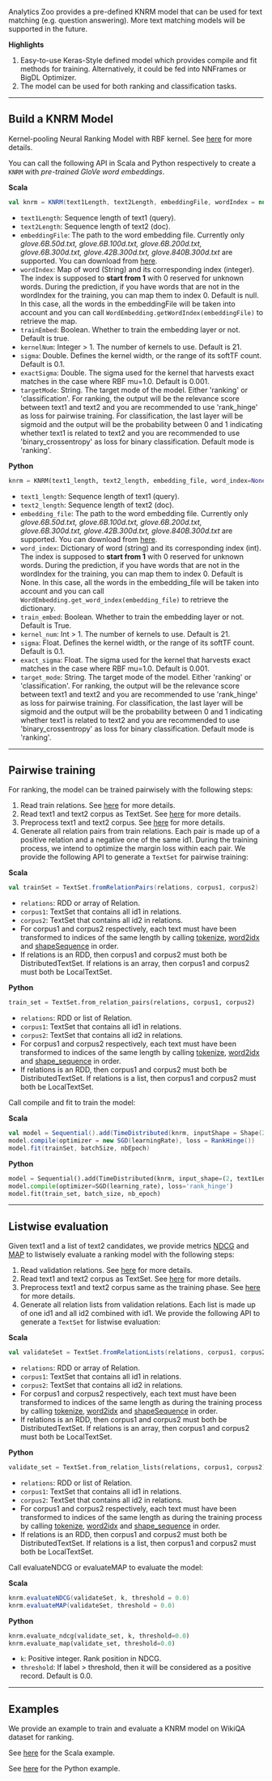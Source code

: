 Analytics Zoo provides a pre-defined KNRM model that can be used for text matching (e.g. question answering).
More text matching models will be supported in the future.

**Highlights**

1. Easy-to-use Keras-Style defined model which provides compile and fit methods for training. Alternatively, it could be fed into NNFrames or BigDL Optimizer.
2. The model can be used for both ranking and classification tasks.

---
## **Build a KNRM Model**
Kernel-pooling Neural Ranking Model with RBF kernel. See [here](https://arxiv.org/abs/1706.06613) for more details.

You can call the following API in Scala and Python respectively to create a `KNRM` with *pre-trained GloVe word embeddings*.

**Scala**
```scala
val knrm = KNRM(text1Length, text2Length, embeddingFile, wordIndex = null, trainEmbed = true, kernelNum = 21, sigma = 0.1, exactSigma = 0.001, targetMode = "ranking")
```

* `text1Length`: Sequence length of text1 (query).
* `text2Length`: Sequence length of text2 (doc).
* `embeddingFile`: The path to the word embedding file. Currently only *glove.6B.50d.txt, glove.6B.100d.txt, glove.6B.200d.txt, glove.6B.300d.txt, glove.42B.300d.txt, glove.840B.300d.txt* are supported. You can download from [here](https://nlp.stanford.edu/projects/glove/).
* `wordIndex`: Map of word (String) and its corresponding index (integer). The index is supposed to __start from 1__ with 0 reserved for unknown words. During the prediction, if you have words that are not in the wordIndex for the training, you can map them to index 0. Default is null. In this case, all the words in the embeddingFile will be taken into account and you can call `WordEmbedding.getWordIndex(embeddingFile)` to retrieve the map.
* `trainEmbed`: Boolean. Whether to train the embedding layer or not. Default is true.
* `kernelNum`: Integer > 1. The number of kernels to use. Default is 21.
* `sigma`: Double. Defines the kernel width, or the range of its softTF count. Default is 0.1.
* `exactSigma`: Double. The sigma used for the kernel that harvests exact matches in the case where RBF mu=1.0. Default is 0.001.
* `targetMode`: String. The target mode of the model. Either 'ranking' or 'classification'. For ranking, the output will be the relevance score between text1 and text2 and you are recommended to use 'rank_hinge' as loss for pairwise training.
For classification, the last layer will be sigmoid and the output will be the probability between 0 and 1 indicating whether text1 is related to text2 and
you are recommended to use 'binary_crossentropy' as loss for binary classification. Default mode is 'ranking'.


**Python**
```python
knrm = KNRM(text1_length, text2_length, embedding_file, word_index=None, train_embed=True, kernel_num=21, sigma=0.1, exact_sigma=0.001, target_mode="ranking")
```

* `text1_length`: Sequence length of text1 (query).
* `text2_length`: Sequence length of text2 (doc).
* `embedding_file`: The path to the word embedding file. Currently only *glove.6B.50d.txt, glove.6B.100d.txt, glove.6B.200d.txt, glove.6B.300d.txt, glove.42B.300d.txt, glove.840B.300d.txt* are supported. You can download from [here](https://nlp.stanford.edu/projects/glove/).
* `word_index`: Dictionary of word (string) and its corresponding index (int). The index is supposed to __start from 1__ with 0 reserved for unknown words. During the prediction, if you have words that are not in the wordIndex for the training, you can map them to index 0. Default is None. In this case, all the words in the embedding_file will be taken into account and you can call `WordEmbedding.get_word_index(embedding_file)` to retrieve the dictionary.
* `train_embed`: Boolean. Whether to train the embedding layer or not. Default is True.
* `kernel_num`: Int > 1. The number of kernels to use. Default is 21.
* `sigma`: Float. Defines the kernel width, or the range of its softTF count. Default is 0.1.
* `exact_sigma`: Float. The sigma used for the kernel that harvests exact matches in the case where RBF mu=1.0. Default is 0.001.
* `target_mode`: String. The target mode of the model. Either 'ranking' or 'classification'. For ranking, the output will be the relevance score between text1 and text2 and you are recommended to use 'rank_hinge' as loss for pairwise training.
For classification, the last layer will be sigmoid and the output will be the probability between 0 and 1 indicating whether text1 is related to text2 and
you are recommended to use 'binary_crossentropy' as loss for binary classification. Default mode is 'ranking'.

---
## **Pairwise training**
For ranking, the model can be trained pairwisely with the following steps:

1. Read train relations. See [here](../APIGuide/FeatureEngineering/relation/#read-relations) for more details.
2. Read text1 and text2 corpus as TextSet. See [here](../APIGuide/FeatureEngineering/text/#read-texts-from-csv-file) for more details.
3. Preprocess text1 and text2 corpus. See [here](../APIGuide/FeatureEngineering/text/#textset-transformations) for more details.
4. Generate all relation pairs from train relations. Each pair is made up of a positive relation and a negative one of the same id1.
During the training process, we intend to optimize the margin loss within each pair.
We provide the following API to generate a `TextSet` for pairwise training:

**Scala**
```scala
val trainSet = TextSet.fromRelationPairs(relations, corpus1, corpus2)
```

* `relations`: RDD or array of Relation.
* `corpus1`: TextSet that contains all id1 in relations.
* `corpus2`: TextSet that contains all id2 in relations.
* For corpus1 and corpus2 respectively, each text must have been transformed to indices of the same length by
  calling [tokenize](../APIGuide/FeatureEngineering/text/#tokenization), [word2idx](../APIGuide/FeatureEngineering/text/#word-to-index) 
  and [shapeSequence](../APIGuide/FeatureEngineering/text/#sequence-shaping) in order.
* If relations is an RDD, then corpus1 and corpus2 must both be DistributedTextSet.
If relations is an array, then corpus1 and corpus2 must both be LocalTextSet.

**Python**
```python
train_set = TextSet.from_relation_pairs(relations, corpus1, corpus2)
```

* `relations`: RDD or list of Relation.
* `corpus1`: TextSet that contains all id1 in relations.
* `corpus2`: TextSet that contains all id2 in relations.
* For corpus1 and corpus2 respectively, each text must have been transformed to indices of the same length by
  calling [tokenize](../APIGuide/FeatureEngineering/text/#tokenization), [word2idx](../APIGuide/FeatureEngineering/text/#word-to-index) 
  and [shape_sequence](../APIGuide/FeatureEngineering/text/#sequence-shaping) in order.
* If relations is an RDD, then corpus1 and corpus2 must both be DistributedTextSet.
If relations is a list, then corpus1 and corpus2 must both be LocalTextSet.

Call compile and fit to train the model:

**Scala**
```scala
val model = Sequential().add(TimeDistributed(knrm, inputShape = Shape(2, text1Length + text2Length)))
model.compile(optimizer = new SGD(learningRate), loss = RankHinge())
model.fit(trainSet, batchSize, nbEpoch)
```

**Python**
```python
model = Sequential().add(TimeDistributed(knrm, input_shape=(2, text1Length + text2Length)))
model.compile(optimizer=SGD(learning_rate), loss='rank_hinge')
model.fit(train_set, batch_size, nb_epoch)
```


---
## **Listwise evaluation**
Given text1 and a list of text2 candidates, we provide metrics [NDCG](https://en.wikipedia.org/wiki/Evaluation_measures_(information_retrieval)#Discounted_cumulative_gain) and [MAP](https://en.wikipedia.org/wiki/Evaluation_measures_(information_retrieval)#Mean_average_precision) to listwisely evaluate a ranking model with the following steps:

1. Read validation relations. See [here](../APIGuide/FeatureEngineering/relation/#read-relations) for more details.
2. Read text1 and text2 corpus as TextSet. See [here](../APIGuide/FeatureEngineering/text/#read-texts-from-csv-file) for more details.
3. Preprocess text1 and text2 corpus same as the training phase. See [here](../APIGuide/FeatureEngineering/text/#textset-transformations) for more details.
3. Generate all relation lists from validation relations. Each list is made up of one id1 and all id2 combined with id1.
We provide the following API to generate a `TextSet` for listwise evaluation:

**Scala**
```scala
val validateSet = TextSet.fromRelationLists(relations, corpus1, corpus2)
```

* `relations`: RDD or array of Relation.
* `corpus1`: TextSet that contains all id1 in relations.
* `corpus2`: TextSet that contains all id2 in relations.
* For corpus1 and corpus2 respectively, each text must have been transformed to indices of the same length as during the training process by 
calling [tokenize](../APIGuide/FeatureEngineering/text/#tokenization), [word2idx](../APIGuide/FeatureEngineering/text/#word-to-index) 
and [shapeSequence](../APIGuide/FeatureEngineering/text/#sequence-shaping) in order.
* If relations is an RDD, then corpus1 and corpus2 must both be DistributedTextSet.
If relations is an array, then corpus1 and corpus2 must both be LocalTextSet.

**Python**
```python
validate_set = TextSet.from_relation_lists(relations, corpus1, corpus2)
```

* `relations`: RDD or list of Relation.
* `corpus1`: TextSet that contains all id1 in relations.
* `corpus2`: TextSet that contains all id2 in relations.
* For corpus1 and corpus2 respectively, each text must have been transformed to indices of the same length as during the training process by 
calling [tokenize](../APIGuide/FeatureEngineering/text/#tokenization), [word2idx](../APIGuide/FeatureEngineering/text/#word-to-index) 
and [shape_sequence](../APIGuide/FeatureEngineering/text/#sequence-shaping) in order.
* If relations is an RDD, then corpus1 and corpus2 must both be DistributedTextSet.
If relations is a list, then corpus1 and corpus2 must both be LocalTextSet.

Call evaluateNDCG or evaluateMAP to evaluate the model:

**Scala**
```scala
knrm.evaluateNDCG(validateSet, k, threshold = 0.0)
knrm.evaluateMAP(validateSet, threshold = 0.0)
```

**Python**
```python
knrm.evaluate_ndcg(validate_set, k, threshold=0.0)
knrm.evaluate_map(validate_set, threshold=0.0)
```

* `k`: Positive integer. Rank position in NDCG.
* `threshold`: If label > threshold, then it will be considered as a positive record. Default is 0.0.

---
## **Examples**
We provide an example to train and evaluate a KNRM model on WikiQA dataset for ranking.

See [here](https://github.com/intel-analytics/analytics-zoo/tree/master/zoo/src/main/scala/com/intel/analytics/zoo/examples/qaranker) for the Scala example.

See [here](https://github.com/intel-analytics/analytics-zoo/tree/master/pyzoo/zoo/examples/qaranker) for the Python example.